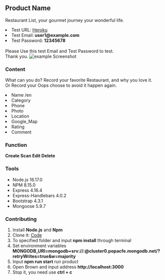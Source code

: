 <h2>Product Name</h2>
<p>Restaurant List, your gourmet journey your wonderful life. </p>
<p><li>Test URL: <a href="https://boiling-retreat-02576.herokuapp.com/users/login">Heroku</a></li>
    <li>Test Email:<strong> user1@example.com</strong> </li> <li>Test Password: <strong>12345678</strong></li><br>
    Please Use this test Email and Test Password to test. <br>Thank you.
<img src="https://user-images.githubusercontent.com/103364394/235061179-c7a048ec-6d80-46d9-96d5-29930bed9b31.png" alt="example Screenshot">
<h3>Content</h3>
<p>What can you do? Record your favorite Restaurant, and why you love it.<br>
    Or Record your Oops choose to avoid it happen again.
</p>
<ui>
    <li>Name /en</li>
    <li>Category</li>
    <li>Phone</li>
    <li>Photo</li>
    <li>Location</li>
    <li>Google_Map</li>
    <li>Rating</li>
    <li>Comment</li>
</ui>

<h3>Function</h3>
<p><strong>Create  Scan  Edit  Delete</strong></p>

<h3>Tools</h3>
<ul>
    <li>Node.js 16.17.0<br>
    <li>NPM 8.15.0</li>
    <li>Express 4.16.4<br>
    <li>Express-Handlebars 4.0.2<br>
    <li>Bootstrap 4.3.1<br>
    <li>Mongoose 5.9.7<br>
    </ul>

<h3>Contributing</h3>
<ol>
    <li>Install <strong> Node.js</strong> and <strong> Npm </strong></li>
    <li>Clone it: <a href="https://github.com/CharisLai/resList0420.git">Code</a></li>
    <li>To specified folder and input <b>npm install</b> through terminal</li>
    <li>Set environment variables <b>MONGODB_URI=mongodb+srv://<Your MongoDB Account>:<Your MongoDB Password>@cluster0.popacfe.mongodb.net/<Your MongoDB Table>?retryWrites=true&w=majority</b></li>
    <li>Input <strong> npm run start</strong> run product</li>
    <li>Open Brown and input address <b> http://localhost:3000</b> </li>
    <li>Stop it, you need use  <b>ctrl + c </b></li>
</ol>
